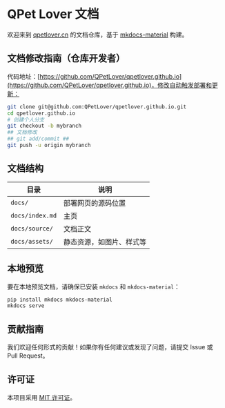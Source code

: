 # QPet Lover 文档

欢迎来到 [qpetlover.cn](https://qpetlover.cn) 的文档仓库，基于 [mkdocs-material](https://github.com/squidfunk/mkdocs-material) 构建。

## 文档修改指南（仓库开发者）

代码地址：[https://github.com/QPetLover/qpetlover.github.io](https://github.com/QPetLover/qpetlover.github.io)，修改自动触发部署和更新：

```bash
git clone git@github.com:QPetLover/qpetlover.github.io.git
cd qpetlover.github.io
# 创建个人分支
git checkout -b mybranch
## 文档修改 
## git add/commit ##
git push -u origin mybranch
```

## 文档结构

| 目录 | 说明 |
| --- | --- |
| `docs/` | 部署网页的源码位置 |
| `docs/index.md` | 主页 |
| `docs/source/` | 文档正文 |
| `docs/assets/` | 静态资源，如图片、样式等 |

## 本地预览

要在本地预览文档，请确保已安装 `mkdocs` 和 `mkdocs-material`：

```bash
pip install mkdocs mkdocs-material
mkdocs serve
```

## 贡献指南

我们欢迎任何形式的贡献！如果你有任何建议或发现了问题，请提交 Issue 或 Pull Request。

## 许可证

本项目采用 [MIT 许可证](LICENSE)。
